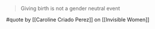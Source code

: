 > Giving birth is not a gender neutral event

#quote by [[Caroline Criado Perez]] on [[Invisible Women]]